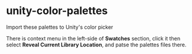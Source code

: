 # unity-color-palettes
Import these palettes to Unity's color picker

There is context menu in the left-side of **Swatches** section, click it then select **Reveal Current Library Location**, and patse the palettes files there.

